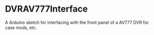 # DVRAV777Interface
A Arduino sketch for interfacing with the front panel of a AV777 DVR for case mods, etc.
